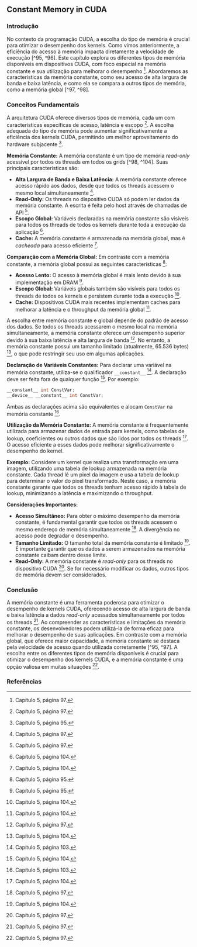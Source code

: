 ## Constant Memory in CUDA

### Introdução
No contexto da programação CUDA, a escolha do tipo de memória é crucial para otimizar o desempenho dos kernels. Como vimos anteriormente, a eficiência do acesso à memória impacta diretamente a velocidade de execução [^95, ^96]. Este capítulo explora os diferentes tipos de memória disponíveis em dispositivos CUDA, com foco especial na memória constante e sua utilização para melhorar o desempenho [^97]. Abordaremos as características da memória constante, como seu acesso de alta largura de banda e baixa latência, e como ela se compara a outros tipos de memória, como a memória global [^97, ^98].

### Conceitos Fundamentais
A arquitetura CUDA oferece diversos tipos de memória, cada um com características específicas de acesso, latência e escopo [^97]. A escolha adequada do tipo de memória pode aumentar significativamente a eficiência dos kernels CUDA, permitindo um melhor aproveitamento do hardware subjacente [^95].

**Memória Constante:**
A memória constante é um tipo de memória *read-only* acessível por todos os threads em todos os grids [^98, ^104]. Suas principais características são:
- **Alta Largura de Banda e Baixa Latência:** A memória constante oferece acesso rápido aos dados, desde que todos os threads acessem o mesmo local simultaneamente [^97].
- **Read-Only:** Os threads no dispositivo CUDA só podem ler dados da memória constante. A escrita é feita pelo host através de chamadas de API [^97].
- **Escopo Global:** Variáveis declaradas na memória constante são visíveis para todos os threads de todos os kernels durante toda a execução da aplicação [^104].
- **Cache:** A memória constante é armazenada na memória global, mas é *cacheada* para acesso eficiente [^104].

**Comparação com a Memória Global:**
Em contraste com a memória constante, a memória global possui as seguintes características [^95]:
- **Acesso Lento:** O acesso à memória global é mais lento devido à sua implementação em DRAM [^95].
- **Escopo Global:** Variáveis globais também são visíveis para todos os threads de todos os kernels e persistem durante toda a execução [^104].
- **Cache:** Dispositivos CUDA mais recentes implementam caches para melhorar a latência e o throughput da memória global [^104].

A escolha entre memória constante e global depende do padrão de acesso dos dados. Se todos os threads acessarem o mesmo local na memória simultaneamente, a memória constante oferece um desempenho superior devido à sua baixa latência e alta largura de banda [^97]. No entanto, a memória constante possui um tamanho limitado (atualmente, 65.536 bytes) [^104], o que pode restringir seu uso em algumas aplicações.

**Declaração de Variáveis Constantes:**
Para declarar uma variável na memória constante, utiliza-se o qualificador `__constant__` [^103]. A declaração deve ser feita fora de qualquer função [^104]. Por exemplo:

```c++
__constant__ int ConstVar;
__device__ __constant__ int ConstVar;
```
Ambas as declarações acima são equivalentes e alocam `ConstVar` na memória constante [^103].

**Utilização da Memória Constante:**
A memória constante é frequentemente utilizada para armazenar dados de entrada para kernels, como tabelas de lookup, coeficientes ou outros dados que são lidos por todos os threads [^104]. O acesso eficiente a esses dados pode melhorar significativamente o desempenho do kernel.

**Exemplo:**
Considere um kernel que realiza uma transformação em uma imagem, utilizando uma tabela de lookup armazenada na memória constante. Cada thread lê um pixel da imagem e usa a tabela de lookup para determinar o valor do pixel transformado. Neste caso, a memória constante garante que todos os threads tenham acesso rápido à tabela de lookup, minimizando a latência e maximizando o throughput.

**Considerações Importantes:**
- **Acesso Simultâneo:** Para obter o máximo desempenho da memória constante, é fundamental garantir que todos os threads acessem o mesmo endereço de memória simultaneamente [^97]. A divergência no acesso pode degradar o desempenho.
- **Tamanho Limitado:** O tamanho total da memória constante é limitado [^104]. É importante garantir que os dados a serem armazenados na memória constante caibam dentro desse limite.
- **Read-Only:** A memória constante é *read-only* para os threads no dispositivo CUDA [^97]. Se for necessário modificar os dados, outros tipos de memória devem ser considerados.

### Conclusão
A memória constante é uma ferramenta poderosa para otimizar o desempenho de kernels CUDA, oferecendo acesso de alta largura de banda e baixa latência a dados *read-only* acessados simultaneamente por todos os threads [^97]. Ao compreender as características e limitações da memória constante, os desenvolvedores podem utilizá-la de forma eficaz para melhorar o desempenho de suas aplicações. Em contraste com a memória global, que oferece maior capacidade, a memória constante se destaca pela velocidade de acesso quando utilizada corretamente [^95, ^97]. A escolha entre os diferentes tipos de memória disponíveis é crucial para otimizar o desempenho dos kernels CUDA, e a memória constante é uma opção valiosa em muitas situações [^97].

### Referências
[^95]: Capítulo 5, página 95.
[^96]: Capítulo 5, página 96.
[^97]: Capítulo 5, página 97.
[^98]: Capítulo 5, página 98.
[^103]: Capítulo 5, página 103.
[^104]: Capítulo 5, página 104.
<!-- END -->